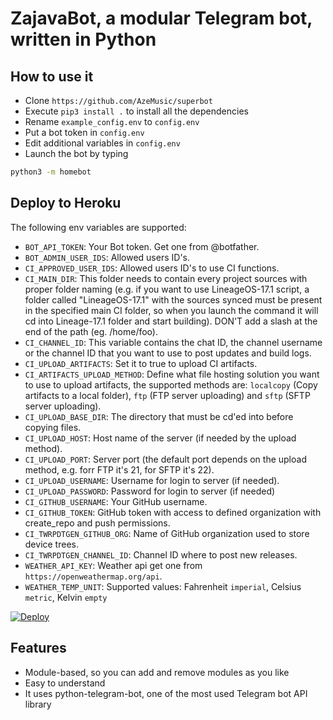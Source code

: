 # ZajavaBot, a modular Telegram bot, written in Python

## How to use it
- Clone `https://github.com/AzeMusic/superbot`
- Execute `pip3 install .` to install all the dependencies
- Rename `example_config.env` to `config.env`
- Put a bot token in `config.env`
- Edit additional variables in `config.env`
- Launch the bot by typing

```bash
python3 -m homebot
```
## Deploy to Heroku
The following env variables are supported:
- `BOT_API_TOKEN`: Your Bot token. Get one from @botfather.
- `BOT_ADMIN_USER_IDS`: Allowed users ID's.
- `CI_APPROVED_USER_IDS`: Allowed users ID's to use CI functions.
- `CI_MAIN_DIR`: This folder needs to contain every project sources with proper folder naming (e.g. if you want to use LineageOS-17.1 script, a folder called "LineageOS-17.1" with the sources synced must be present in the specified main CI folder, so when you launch the command it will cd into Lineage-17.1 folder and start building). DON'T add a slash at the end of the path (eg. /home/foo).
- `CI_CHANNEL_ID`: This variable contains the chat ID, the channel username or the channel ID that you want to use to post updates and build logs.
- `CI_UPLOAD_ARTIFACTS`: Set it to true to upload CI artifacts.
- `CI_ARTIFACTS_UPLOAD_METHOD`: Define what file hosting solution you want to use to upload artifacts, the supported methods are: `localcopy` (Copy artifacts to a local folder), `ftp` (FTP server uploading) and `sftp` (SFTP server uploading).
- `CI_UPLOAD_BASE_DIR`: The directory that must be cd'ed into before copying files.
- `CI_UPLOAD_HOST`: Host name of the server (if needed by the upload method).
- `CI_UPLOAD_PORT`: Server port (the default port depends on the upload method, e.g. forr FTP it's 21, for SFTP it's 22).
- `CI_UPLOAD_USERNAME`: Username for login to server (if needed).
- `CI_UPLOAD_PASSWORD`: Password for login to server (if needed)
- `CI_GITHUB_USERNAME`: Your GitHub username.
- `CI_GITHUB_TOKEN`: GitHub token with access to defined organization with create_repo and push permissions.
- `CI_TWRPDTGEN_GITHUB_ORG`: Name of GitHub organization used to store device trees.
- `CI_TWRPDTGEN_CHANNEL_ID`: Channel ID where to post new releases.
- `WEATHER_API_KEY`: Weather api get one from `https://openweathermap.org/api`.
- `WEATHER_TEMP_UNIT`: Supported values: Fahrenheit `imperial`, Celsius `metric`, Kelvin `empty`
<a href="https://heroku.com/deploy?template=https://github.com/AzeMusic/superbot">
  <img src="https://www.herokucdn.com/deploy/button.svg" alt="Deploy">
</a>

## Features

- Module-based, so you can add and remove modules as you like
- Easy to understand
- It uses python-telegram-bot, one of the most used Telegram bot API library


